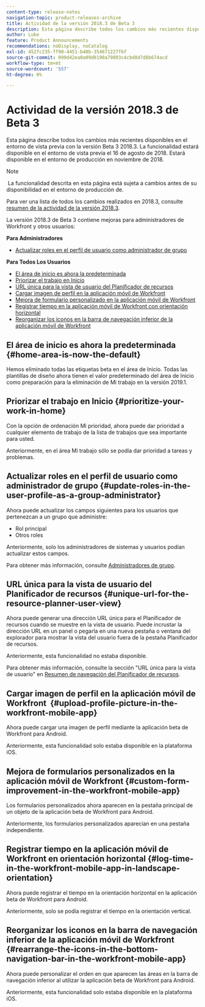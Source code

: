 ```yaml
---
content-type: release-notes
navigation-topic: product-releases-archive
title: Actividad de la versión 2018.3 de Beta 3
description: Esta página describe todos los cambios más recientes disponibles en el entorno de vista previa con la versión Beta 3 2018.3. La funcionalidad estará disponible en el entorno de vista previa el 16 de agosto de 2018. Estará disponible en el entorno de producción en noviembre de 2018.
author: Luke
feature: Product Announcements
recommendations: noDisplay, noCatalog
exl-id: 452fc235-ff90-4451-b48b-354671227f6f
source-git-commit: 099d42ea0a09d8190a79893c4cbd8d7d8b674acd
workflow-type: tm+mt
source-wordcount: '557'
ht-degree: 0%

---
```


# Actividad de la versión 2018.3 de Beta 3

Esta página describe todos los cambios más recientes disponibles en el entorno de vista previa con la versión Beta 3 2018.3. La funcionalidad estará disponible en el entorno de vista previa el 16 de agosto de 2018. Estará disponible en el entorno de producción en noviembre de 2018.

>[!NOTE]
>
> La funcionalidad descrita en esta página está sujeta a cambios antes de su disponibilidad en el entorno de producción de.

Para ver una lista de todos los cambios realizados en 2018.3, consulte  [resumen de la actividad de la versión 2018.3](../../../../product-announcements/product-releases/quarterly-release-archive/2018.3-release-activity/2018-3-release-activity-overview.md).

La versión 2018.3 de Beta 3 contiene mejoras para administradores de Workfront y otros usuarios:

**Para Administradores**

* [Actualizar roles en el perfil de usuario como administrador de grupo](#update-roles-in-the-user-profile-as-a-group-administrator)

**Para Todos Los Usuarios**

* [El área de inicio es ahora la predeterminada](#home-area-is-now-the-default)
* [Priorizar el trabajo en Inicio](#prioritize-your-work-in-home)
* [URL única para la vista de usuario del Planificador de recursos](#unique-url-for-the-resource-planner-user-view)
* [Cargar imagen de perfil en la aplicación móvil de Workfront](#upload-profile-picture-in-the-workfront-mobile-app) 
* [Mejora de formulario personalizado en la aplicación móvil de Workfront](#custom-form-improvement-in-the-workfront-mobile-app)
* [Registrar tiempo en la aplicación móvil de Workfront con orientación horizontal](#log-time-in-the-workfront-mobile-app-in-landscape-orientation)
* [Reorganizar los iconos en la barra de navegación inferior de la aplicación móvil de Workfront](#rearrange-the-icons-in-the-bottom-navigation-bar-in-the-workfront-mobile-app)

## El área de inicio es ahora la predeterminada {#home-area-is-now-the-default}

Hemos eliminado todas las etiquetas beta en el área de Inicio. Todas las plantillas de diseño ahora tienen el valor predeterminado del área de Inicio como preparación para la eliminación de Mi trabajo en la versión 2019.1.

## Priorizar el trabajo en Inicio {#prioritize-your-work-in-home}

Con la opción de ordenación Mi prioridad, ahora puede dar prioridad a cualquier elemento de trabajo de la lista de trabajos que sea importante para usted.

Anteriormente, en el área Mi trabajo sólo se podía dar prioridad a tareas y problemas.

## Actualizar roles en el perfil de usuario como administrador de grupo {#update-roles-in-the-user-profile-as-a-group-administrator}

Ahora puede actualizar los campos siguientes para los usuarios que pertenezcan a un grupo que administre:

* Rol principal
* Otros roles

Anteriormente, solo los administradores de sistemas y usuarios podían actualizar estos campos. 

Para obtener más información, consulte [Administradores de grupo](../../../../administration-and-setup/manage-groups/group-roles/group-administrators.md).

## URL única para la vista de usuario del Planificador de recursos {#unique-url-for-the-resource-planner-user-view}

Ahora puede generar una dirección URL única para el Planificador de recursos cuando se muestre en la vista de usuario. Puede incrustar la dirección URL en un panel o pegarla en una nueva pestaña o ventana del explorador para mostrar la vista del usuario fuera de la pestaña Planificador de recursos.

Anteriormente, esta funcionalidad no estaba disponible.

Para obtener más información, consulte la sección &quot;URL única para la vista de usuario&quot; en [Resumen de navegación del Planificador de recursos](../../../../resource-mgmt/resource-planning/resource-planner-navigation.md).

## Cargar imagen de perfil en la aplicación móvil de Workfront  {#upload-profile-picture-in-the-workfront-mobile-app}

Ahora puede cargar una imagen de perfil mediante la aplicación beta de Workfront para Android.

Anteriormente, esta funcionalidad solo estaba disponible en la plataforma iOS. 

<!--
<p data-mc-conditions="QuicksilverOrClassic.Draft mode">For more information, see .</p>
-->

## Mejora de formularios personalizados en la aplicación móvil de Workfront {#custom-form-improvement-in-the-workfront-mobile-app}

Los formularios personalizados ahora aparecen en la pestaña principal de un objeto de la aplicación beta de Workfront para Android.

Anteriormente, los formularios personalizados aparecían en una pestaña independiente.

<!--
<p data-mc-conditions="QuicksilverOrClassic.Draft mode">For more information, see the "Editing Custom Forms" section in .</p>
-->

## Registrar tiempo en la aplicación móvil de Workfront en orientación horizontal {#log-time-in-the-workfront-mobile-app-in-landscape-orientation}

Ahora puede registrar el tiempo en la orientación horizontal en la aplicación beta de Workfront para Android.

Anteriormente, solo se podía registrar el tiempo en la orientación vertical.

<!--
<p data-mc-conditions="QuicksilverOrClassic.Draft mode">For more information, see </p>
-->

## Reorganizar los iconos en la barra de navegación inferior de la aplicación móvil de Workfront {#rearrange-the-icons-in-the-bottom-navigation-bar-in-the-workfront-mobile-app}

Ahora puede personalizar el orden en que aparecen las áreas en la barra de navegación inferior al utilizar la aplicación beta de Workfront para Android.

Anteriormente, esta funcionalidad solo estaba disponible en la plataforma iOS.

<!--
<p data-mc-conditions="QuicksilverOrClassic.Draft mode">For more information, see .</p>
-->
